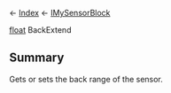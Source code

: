 ← [Index](Api-Index) ← [IMySensorBlock](Sandbox.ModAPI.Ingame.IMySensorBlock)

[float](System.Single) BackExtend

## Summary

Gets or sets the back range of the sensor.

